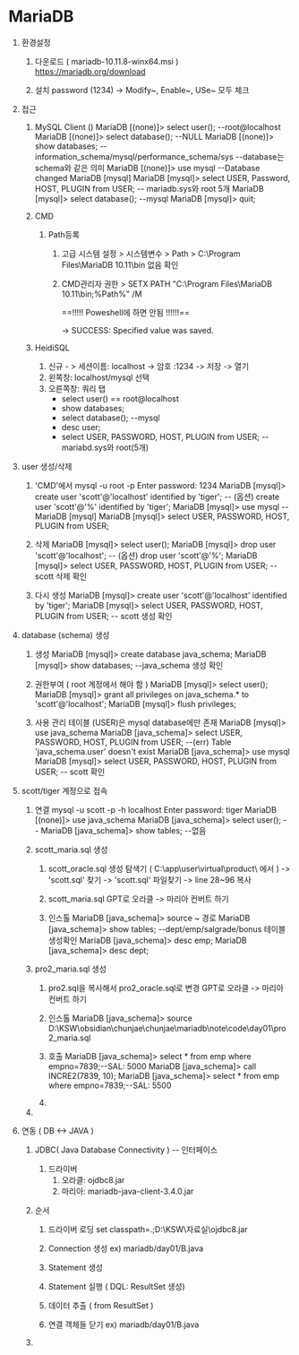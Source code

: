 # MariaDB

1. 환경설정
	1) 다운로드 ( mariadb-10.11.8-winx64.msi )
	   https://mariadb.org/download
	   
	2) 설치
	   password (1234) -> Modify~, Enable~, USe~ 모두 체크
	   
2. 접근
	1) MySQL Client ()
	   MariaDB [(none)]> select user(); --root@localhost 
	   MariaDB [(none)]> select database(); --NULL
	   MariaDB [(none)]> show databases; --information_schema/mysql/performance_schema/sys
	   --database는 schema와 같은 의미
	   MariaDB [(none)]> use mysql --Database changed MariaDB [mysql]
	   MariaDB [mysql]> select USER, Password, HOST, PLUGIN from USER;
	   --  mariadb.sys와 root 5개
	   MariaDB [mysql]> select database(); --mysql
	   MariaDB [mysql]> quit;
	   
	2) CMD
		1) Path등록
			1) 고급 시스템 설정 > 시스템변수 > Path > C:\Program Files\MariaDB 10.11\bin 없음 확인
			   
			2) CMD관리자 권한 > SETX PATH "C:\Program Files\MariaDB 10.11\bin;%Path%" /M
			   
			   ==!!!!! Poweshell에 하면 안됨 !!!!!!==
			   
			   -> SUCCESS: Specified value was saved.
			   
	3) HeidiSQL
		1) 신규 - > 세션이름: localhost -> 암호 :1234 -> 저장 -> 열기
		2) 왼쪽창: localhost/mysql 선택
		3) 오른쪽창: 쿼리 탭
		   - select user() == root@localhost
		   - show databases;
		   - select database(); --mysql
		   - desc user;
		   - select USER, PASSWORD, HOST, PLUGIN from USER; --mariabd.sys와 root(5개)
		      
3. user 생성/삭제
	1) 'CMD'에서
		mysql -u root -p
		Enter password: 1234
		MariaDB [mysql]> create user 'scott'@'localhost' identified by 'tiger';
		-- (옵션) create user 'scott'@'%' identified by 'tiger';
		MariaDB [mysql]> use mysql -- MariaDB [mysql]
		MariaDB [mysql]> select USER, PASSWORD, HOST, PLUGIN from USER;
		
	2) 삭제
	   MariaDB [mysql]> select user();
	   MariaDB [mysql]> drop user 'scott'@'localhost';
	   -- (옵션) drop user 'scott'@'%';
	   MariaDB [mysql]> select USER, PASSWORD, HOST, PLUGIN from USER; -- scott 삭제 확인
	   
	3) 다시 생성
	   MariaDB [mysql]> create user 'scott'@'localhost' identified by 'tiger';
	   MariaDB [mysql]> select USER, PASSWORD, HOST, PLUGIN from USER; -- scott 생성 확인
	   
4. database (schema) 생성
	1) 생성
	   MariaDB [mysql]> create database java_schema;
	   MariaDB [mysql]> show databases; --java_schema 생성 확인
	   
	2) 권한부여 ( root 계정에서 해야 함 )
	   MariaDB [mysql]> select user();
	   MariaDB [mysql]> grant all privileges on java_schema.* to 'scott'@'localhost';
	   MariaDB [mysql]> flush privileges;
	   
	3) 사용 관리 테이블 (USER)은 mysql database에만 존재 
	   MariaDB [mysql]> use java_schema
	   MariaDB [java_schema]> select USER, PASSWORD, HOST, PLUGIN from USER;
	   --(err) Table 'java_schema.user' doesn't exist
	   MariaDB [java_schema]> use mysql
	   MariaDB [mysql]> select USER, PASSWORD, HOST, PLUGIN from USER;
	   -- scott 확인
	   
5. scott/tiger 계정으로 접속
	1) 연결
	   mysql -u scott -p -h localhost
	   Enter password: tiger
	   MariaDB [(none)]> use java_schema
	   MariaDB [java_schema]> select user(); --
	   MariaDB [java_schema]> show tables; --없음
	   
	2) scott_maria.sql 생성
		1) scott_oracle.sql 생성
		   탐색기 ( C:\app\user\virtual\product\ 에서 ) -> 'scott.sql' 찾기
		   -> 'scott.sql' 파일찾기 -> line 28~96 복사
		   
		2) scott_maria.sql
		   GPT로 오라클 -> 마리아 컨버트 하기
		   
		3) 인스톨
		   MariaDB [java_schema]> source ~ 경로
		   MariaDB [java_schema]> show tables; --dept/emp/salgrade/bonus 테이블 생성확인
		   MariaDB [java_schema]> desc emp; 
		   MariaDB [java_schema]> desc dept;
		   
	3) pro2_maria.sql 생성
		1) pro2.sql을 복사해서 pro2_oracle.sql로 변경
		   GPT로 오라클 -> 마리아 컨버트 하기
		   
		2) 인스톨
		   MariaDB [java_schema]> source D:\KSW\obsidian\chunjae\chunjae\mariadb\note\code\day01\pro2_maria.sql
		3) 호출
		   MariaDB [java_schema]> select * from emp where empno=7839;--SAL: 5000
		   MariaDB [java_schema]> call INCRE2(7839, 10);
		   MariaDB [java_schema]> select * from emp where empno=7839;--SAL: 5500
		4) 
	1) 
6. 연동 ( DB <-> JAVA )
	1) JDBC( Java Database Connectivity ) -- 인터페이스
		1) 드라이버
			1. 오라클: ojdbc8.jar
			2. 마리아: mariadb-java-client-3.4.0.jar
			   
	2) 순서
		1) 드라이버 로딩
		   set classpath=.;D:\KSW\자료실\ojdbc8.jar
		2) Connection 생성
		   ex) mariadb/day01/B.java
		   
		3) Statement 생성
		4) Statement 실행 ( DQL: ResultSet 생성)
		5) 데이터 추출 ( from ResultSet )
		6) 연결 객체들 닫기
		   ex) mariadb/day01/B.java
	3) 
